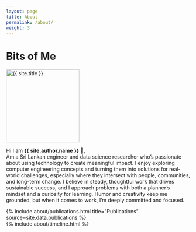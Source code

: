 ```yaml
---
layout: page
title: About
permalink: /about/
weight: 3
---
```


# **Bits of Me**
<div class="d-flex">
    <img width=200 src="{{ site.author.image }}" alt="{{ site.title }}" class="img-responsive wow animated zoomIn" data-wow-delay=".1s">
</div>

Hi I am **{{ site.author.name }}** :wave:,<br>
Am a Sri Lankan engineer and data science researcher who’s passionate about using technology to create meaningful impact. I enjoy exploring computer engineering concepts and turning them into solutions for real-world challenges, especially where they intersect with people, communities, and long-term change. I believe in steady, thoughtful work that drives sustainable success, and I approach problems with both a planner’s mindset and a curiosity for learning. Humor and creativity keep me grounded, but when it comes to work, I’m deeply committed and focused.

<div class="row">
{% include about/publications.html title="Publications" source=site.data.publications %}
<!-- {% include about/skills.html title="Other Skills" source=site.data.other-skills %} -->
</div>
<!-- 
<div class="row">
{% include about/certificates.html title="Certifications" source=site.data.certificates %}
</div> -->

<div class="row">
{% include about/timeline.html %}
</div>